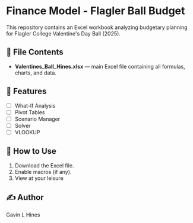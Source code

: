 # Finance Model - Flagler Ball Budget

This repository contains an Excel workbook analyzing budgetary planning for Flagler College Valentine's Day Ball (2025).

## 📘 File Contents
- **Valentines_Ball_Hines.xlsx** — main Excel file containing all formulas, charts, and data.

## 🧮 Features
- [ ] What-If Analysis
- [ ] Pivot Tables
- [ ] Scenario Manager
- [ ] Solver
- [ ] VLOOKUP

## 🏁 How to Use
1. Download the Excel file.
2. Enable macros (if any).
3. View at your leisure

## ✍️ Author
Gavin L Hines
